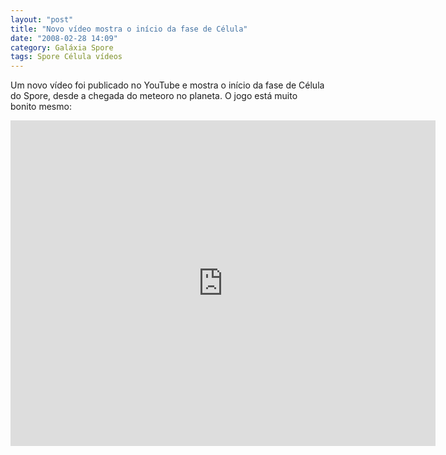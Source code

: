 ```yaml
---
layout: "post"
title: "Novo vídeo mostra o início da fase de Célula"
date: "2008-02-28 14:09"
category: Galáxia Spore
tags: Spore Célula vídeos
---
```

Um novo vídeo foi publicado no YouTube e mostra o início da fase de Célula do Spore, desde a chegada do meteoro no planeta. O jogo está muito bonito mesmo:

<iframe width="680" height="521" src="https://www.youtube-nocookie.com/embed/QU8CwbYhuaw" frameborder="0" allow="accelerometer; autoplay; encrypted-media; gyroscope; picture-in-picture" allowfullscreen></iframe>
